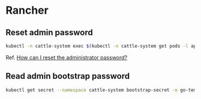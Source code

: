 # Rancher

## Reset admin password

```bash
kubectl -n cattle-system exec $(kubectl -n cattle-system get pods -l app=rancher --no-headers | head -1 | awk '{ print $1 }') -c rancher -- reset-password
```

Ref. [How can I reset the administrator password?](https://ranchermanager.docs.rancher.com/faq/technical-items#how-can-i-reset-the-administrator-password)

## Read admin bootstrap password

```bash
kubectl get secret --namespace cattle-system bootstrap-secret -o go-template='{{.data.bootstrapPassword|base64decode}}{{"\n"}}'
```
